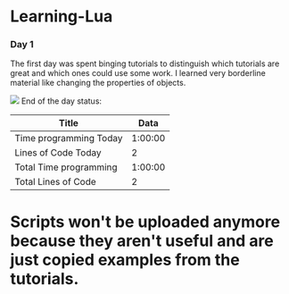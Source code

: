 # Learning-Lua
### Day 1
  The first day was spent binging tutorials to distinguish which tutorials are great and which ones could use some work. I learned very borderline material like changing the properties of objects.
  
  ![](https://github.com/ZOMBIE0530/Images/blob/main/RobloxScreenShot20201121_235412705.png)
  End of the day status:
  
  
Title | Data
------------ | -------------
Time programming Today | 1:00:00
Lines of Code Today | 2
Total Time programming | 1:00:00
Total Lines of Code | 2

# Scripts won't be uploaded anymore because they aren't useful and are just copied examples from the tutorials.
